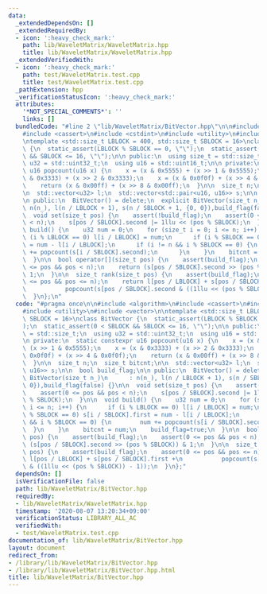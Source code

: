 ```yaml
---
data:
  _extendedDependsOn: []
  _extendedRequiredBy:
  - icon: ':heavy_check_mark:'
    path: lib/WaveletMatrix/WaveletMatrix.hpp
    title: lib/WaveletMatrix/WaveletMatrix.hpp
  _extendedVerifiedWith:
  - icon: ':heavy_check_mark:'
    path: test/WaveletMatrix.test.cpp
    title: test/WaveletMatrix.test.cpp
  _pathExtension: hpp
  _verificationStatusIcon: ':heavy_check_mark:'
  attributes:
    '*NOT_SPECIAL_COMMENTS*': ''
    links: []
  bundledCode: "#line 2 \"lib/WaveletMatrix/BitVector.hpp\"\n\n#include <algorithm>\n\
    #include <cassert>\n#include <cstdint>\n#include <utility>\n#include <vector>\n\
    \ntemplate <std::size_t LBLOCK = 400, std::size_t SBLOCK = 16>\nclass BitVector\
    \ {\n  static_assert(LBLOCK % SBLOCK == 0, \"\");\n  static_assert(0 < SBLOCK\
    \ && SBLOCK <= 16, \"\");\n\n public:\n  using size_t = std::size_t;\n  using\
    \ u32 = std::uint32_t;\n  using u16 = std::uint16_t;\n\n private:\n  static constexpr\
    \ u16 popcount(u16 x) {\n    x = (x & 0x5555) + (x >> 1 & 0x5555);\n    x = (x\
    \ & 0x3333) + (x >> 2 & 0x3333);\n    x = (x & 0x0f0f) + (x >> 4 & 0x0f0f);\n\
    \    return (x & 0x00ff) + (x >> 8 & 0x00ff);\n  }\n\n  size_t n;\n  size_t bitcnt;\n\
    \n  std::vector<u32> l;\n  std::vector<std::pair<u16, u16>> s;\n\n  bool build_flag;\n\
    \n public:\n  BitVector() = delete;\n  explicit BitVector(size_t n_)\n      :\
    \ n(n_), l(n / LBLOCK + 1), s(n / SBLOCK + 1, {0, 0}),build_flag(false) {}\n\n\
    \  void set(size_t pos) {\n    assert(!build_flag);\n    assert(0 <= pos && pos\
    \ < n);\n    s[pos / SBLOCK].second |= 1llu << (pos % SBLOCK);\n  }\n\n  void\
    \ build() {\n    u32 num = 0;\n    for (size_t i = 0; i <= n; i++) {\n      if\
    \ (i % LBLOCK == 0) l[i / LBLOCK] = num;\n      if (i % SBLOCK == 0) s[i / SBLOCK].first\
    \ = num - l[i / LBLOCK];\n      if (i != n && i % SBLOCK == 0) {\n        num\
    \ += popcount(s[i / SBLOCK].second);\n      }\n    }\n    bitcnt = num;\n    build_flag=true;\n\
    \  }\n\n  bool operator[](size_t pos) {\n    assert(build_flag);\n    assert(0\
    \ <= pos && pos < n);\n    return (s[pos / SBLOCK].second >> (pos % SBLOCK)) &\
    \ 1;\n  }\n\n  size_t rank(size_t pos) {\n    assert(build_flag);\n    assert(0\
    \ <= pos && pos <= n);\n    return l[pos / LBLOCK] + s[pos / SBLOCK].first +\n\
    \           popcount(s[pos / SBLOCK].second & ((1llu << (pos % SBLOCK)) - 1));\n\
    \  }\n};\n"
  code: "#pragma once\n\n#include <algorithm>\n#include <cassert>\n#include <cstdint>\n\
    #include <utility>\n#include <vector>\n\ntemplate <std::size_t LBLOCK = 400, std::size_t\
    \ SBLOCK = 16>\nclass BitVector {\n  static_assert(LBLOCK % SBLOCK == 0, \"\"\
    );\n  static_assert(0 < SBLOCK && SBLOCK <= 16, \"\");\n\n public:\n  using size_t\
    \ = std::size_t;\n  using u32 = std::uint32_t;\n  using u16 = std::uint16_t;\n\
    \n private:\n  static constexpr u16 popcount(u16 x) {\n    x = (x & 0x5555) +\
    \ (x >> 1 & 0x5555);\n    x = (x & 0x3333) + (x >> 2 & 0x3333);\n    x = (x &\
    \ 0x0f0f) + (x >> 4 & 0x0f0f);\n    return (x & 0x00ff) + (x >> 8 & 0x00ff);\n\
    \  }\n\n  size_t n;\n  size_t bitcnt;\n\n  std::vector<u32> l;\n  std::vector<std::pair<u16,\
    \ u16>> s;\n\n  bool build_flag;\n\n public:\n  BitVector() = delete;\n  explicit\
    \ BitVector(size_t n_)\n      : n(n_), l(n / LBLOCK + 1), s(n / SBLOCK + 1, {0,\
    \ 0}),build_flag(false) {}\n\n  void set(size_t pos) {\n    assert(!build_flag);\n\
    \    assert(0 <= pos && pos < n);\n    s[pos / SBLOCK].second |= 1llu << (pos\
    \ % SBLOCK);\n  }\n\n  void build() {\n    u32 num = 0;\n    for (size_t i = 0;\
    \ i <= n; i++) {\n      if (i % LBLOCK == 0) l[i / LBLOCK] = num;\n      if (i\
    \ % SBLOCK == 0) s[i / SBLOCK].first = num - l[i / LBLOCK];\n      if (i != n\
    \ && i % SBLOCK == 0) {\n        num += popcount(s[i / SBLOCK].second);\n    \
    \  }\n    }\n    bitcnt = num;\n    build_flag=true;\n  }\n\n  bool operator[](size_t\
    \ pos) {\n    assert(build_flag);\n    assert(0 <= pos && pos < n);\n    return\
    \ (s[pos / SBLOCK].second >> (pos % SBLOCK)) & 1;\n  }\n\n  size_t rank(size_t\
    \ pos) {\n    assert(build_flag);\n    assert(0 <= pos && pos <= n);\n    return\
    \ l[pos / LBLOCK] + s[pos / SBLOCK].first +\n           popcount(s[pos / SBLOCK].second\
    \ & ((1llu << (pos % SBLOCK)) - 1));\n  }\n};"
  dependsOn: []
  isVerificationFile: false
  path: lib/WaveletMatrix/BitVector.hpp
  requiredBy:
  - lib/WaveletMatrix/WaveletMatrix.hpp
  timestamp: '2020-08-07 13:20:34+09:00'
  verificationStatus: LIBRARY_ALL_AC
  verifiedWith:
  - test/WaveletMatrix.test.cpp
documentation_of: lib/WaveletMatrix/BitVector.hpp
layout: document
redirect_from:
- /library/lib/WaveletMatrix/BitVector.hpp
- /library/lib/WaveletMatrix/BitVector.hpp.html
title: lib/WaveletMatrix/BitVector.hpp
---
```

